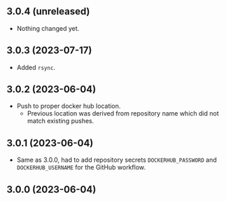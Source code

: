 ## 3.0.4 (unreleased)


- Nothing changed yet.


## 3.0.3 (2023-07-17)


- Added `rsync`.


## 3.0.2 (2023-06-04)


- Push to proper docker hub location.
  * Previous location was derived from repository name which did not match existing pushes.


## 3.0.1 (2023-06-04)


- Same as 3.0.0, had to add repository secrets `DOCKERHUB_PASSWORD` and `DOCKERHUB_USERNAME` for the GitHub workflow.


## 3.0.0 (2023-06-04)
